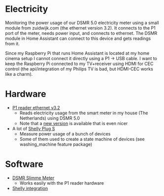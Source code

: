 # Electricity

Monitoring the power usage of our DSMR 5.0 electricity meter using a small module from zuidwijk.com (the ethernet version 3.2).
It connects to the P1 port of the meter, needs power input, and connects to ethernet.
The DSMR module in Home Assistant can connect to this device and gets readings from it.

Since my Raspberry Pi that runs Home Assistant is located at my home cinema setup I cannot connect it directly using a P1 -> USB cable.
I want to keep the Raspberry Pi connected to my TV+receiver using HDMI for CEC control (the api/integration of my Philips TV is bad, but HDMI-CEC works like a charm).

# Hardware
- [P1 reader ethernet v3.2](https://www.zuidwijk.com/product/p1-reader-ethernet/)
  - Reads electricity usage from the smart meter in my house (The Netherlands) using DSMR 5.0 
  - Note that a [new version](https://www.zuidwijk.com/product/slimmelezer-plus/) is available that is even nicer 
- A lot of [Shelly Plug S](https://shelly.cloud/products/shelly-plug-s-smart-home-automation-device/)
  - Measure power usage of a bunch of devices
  - Some of them used to create a state machine of devices (see washing_machine feature package)

# Software
- [DSMR Slimme Meter](https://www.home-assistant.io/integrations/dsmr)
  - Works easily with the P1 reader hardware
- [Shelly integration](https://www.home-assistant.io/integrations/shelly/)